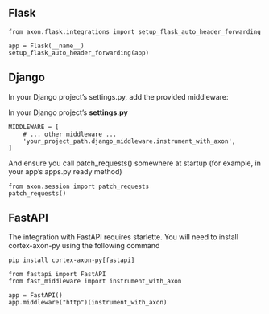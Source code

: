 ## Flask

```
from axon.flask.integrations import setup_flask_auto_header_forwarding

app = Flask(__name__)
setup_flask_auto_header_forwarding(app)
```

## Django
In your Django project’s settings.py, add the provided middleware:

In your Django project’s **settings.py**
```
MIDDLEWARE = [
    # ... other middleware ...
    'your_project_path.django_middleware.instrument_with_axon',
]
```

And ensure you call patch_requests() somewhere at startup (for example, in your app’s apps.py ready method)
```
from axon.session import patch_requests
patch_requests()
```

## FastAPI

The integration with FastAPI requires starlette. You will need to install cortex-axon-py using the following command
```
pip install cortex-axon-py[fastapi]
```

```
from fastapi import FastAPI
from fast_middleware import instrument_with_axon

app = FastAPI()
app.middleware("http")(instrument_with_axon)
```
